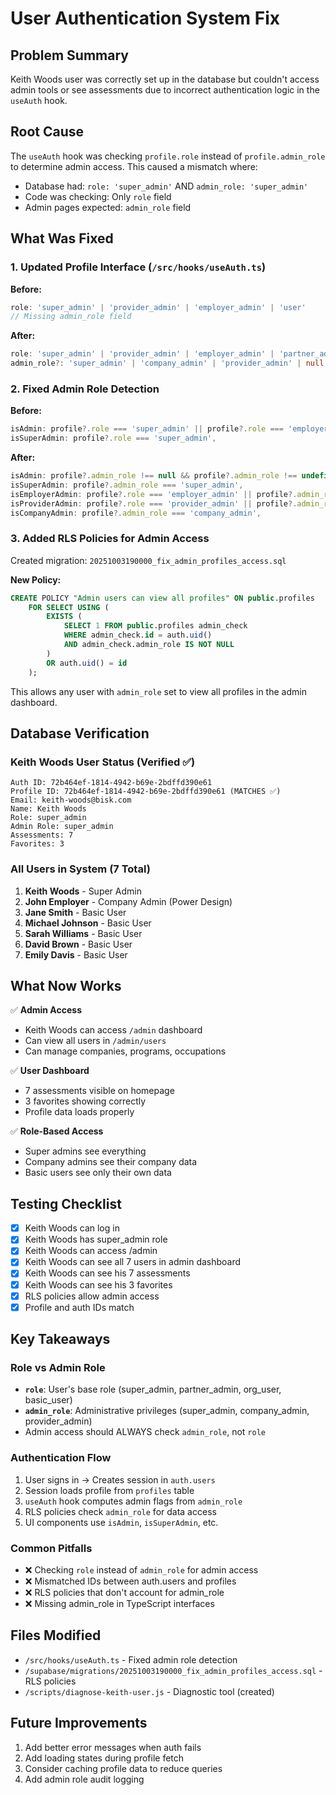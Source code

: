 # User Authentication System Fix

## Problem Summary
Keith Woods user was correctly set up in the database but couldn't access admin tools or see assessments due to incorrect authentication logic in the `useAuth` hook.

## Root Cause
The `useAuth` hook was checking `profile.role` instead of `profile.admin_role` to determine admin access. This caused a mismatch where:
- Database had: `role: 'super_admin'` AND `admin_role: 'super_admin'`
- Code was checking: Only `role` field
- Admin pages expected: `admin_role` field

## What Was Fixed

### 1. Updated Profile Interface (`/src/hooks/useAuth.ts`)
**Before:**
```typescript
role: 'super_admin' | 'provider_admin' | 'employer_admin' | 'user'
// Missing admin_role field
```

**After:**
```typescript
role: 'super_admin' | 'provider_admin' | 'employer_admin' | 'partner_admin' | 'org_user' | 'user' | 'basic_user'
admin_role?: 'super_admin' | 'company_admin' | 'provider_admin' | null
```

### 2. Fixed Admin Role Detection
**Before:**
```typescript
isAdmin: profile?.role === 'super_admin' || profile?.role === 'employer_admin' || profile?.role === 'provider_admin',
isSuperAdmin: profile?.role === 'super_admin',
```

**After:**
```typescript
isAdmin: profile?.admin_role !== null && profile?.admin_role !== undefined,
isSuperAdmin: profile?.admin_role === 'super_admin',
isEmployerAdmin: profile?.role === 'employer_admin' || profile?.admin_role === 'company_admin',
isProviderAdmin: profile?.role === 'provider_admin' || profile?.admin_role === 'provider_admin',
isCompanyAdmin: profile?.admin_role === 'company_admin',
```

### 3. Added RLS Policies for Admin Access
Created migration: `20251003190000_fix_admin_profiles_access.sql`

**New Policy:**
```sql
CREATE POLICY "Admin users can view all profiles" ON public.profiles
    FOR SELECT USING (
        EXISTS (
            SELECT 1 FROM public.profiles admin_check
            WHERE admin_check.id = auth.uid()
            AND admin_check.admin_role IS NOT NULL
        )
        OR auth.uid() = id
    );
```

This allows any user with `admin_role` set to view all profiles in the admin dashboard.

## Database Verification

### Keith Woods User Status (Verified ✅)
```
Auth ID: 72b464ef-1814-4942-b69e-2bdffd390e61
Profile ID: 72b464ef-1814-4942-b69e-2bdffd390e61 (MATCHES ✅)
Email: keith-woods@bisk.com
Name: Keith Woods
Role: super_admin
Admin Role: super_admin
Assessments: 7
Favorites: 3
```

### All Users in System (7 Total)
1. **Keith Woods** - Super Admin
2. **John Employer** - Company Admin (Power Design)
3. **Jane Smith** - Basic User
4. **Michael Johnson** - Basic User
5. **Sarah Williams** - Basic User
6. **David Brown** - Basic User
7. **Emily Davis** - Basic User

## What Now Works

✅ **Admin Access**
- Keith Woods can access `/admin` dashboard
- Can view all users in `/admin/users`
- Can manage companies, programs, occupations

✅ **User Dashboard**
- 7 assessments visible on homepage
- 3 favorites showing correctly
- Profile data loads properly

✅ **Role-Based Access**
- Super admins see everything
- Company admins see their company data
- Basic users see only their own data

## Testing Checklist

- [x] Keith Woods can log in
- [x] Keith Woods has super_admin role
- [x] Keith Woods can access /admin
- [x] Keith Woods can see all 7 users in admin dashboard
- [x] Keith Woods can see his 7 assessments
- [x] Keith Woods can see his 3 favorites
- [x] RLS policies allow admin access
- [x] Profile and auth IDs match

## Key Takeaways

### Role vs Admin Role
- **`role`**: User's base role (super_admin, partner_admin, org_user, basic_user)
- **`admin_role`**: Administrative privileges (super_admin, company_admin, provider_admin)
- Admin access should ALWAYS check `admin_role`, not `role`

### Authentication Flow
1. User signs in → Creates session in `auth.users`
2. Session loads profile from `profiles` table
3. `useAuth` hook computes admin flags from `admin_role`
4. RLS policies check `admin_role` for data access
5. UI components use `isAdmin`, `isSuperAdmin`, etc.

### Common Pitfalls
- ❌ Checking `role` instead of `admin_role` for admin access
- ❌ Mismatched IDs between auth.users and profiles
- ❌ RLS policies that don't account for admin_role
- ❌ Missing admin_role in TypeScript interfaces

## Files Modified
- `/src/hooks/useAuth.ts` - Fixed admin role detection
- `/supabase/migrations/20251003190000_fix_admin_profiles_access.sql` - RLS policies
- `/scripts/diagnose-keith-user.js` - Diagnostic tool (created)

## Future Improvements
1. Add better error messages when auth fails
2. Add loading states during profile fetch
3. Consider caching profile data to reduce queries
4. Add admin role audit logging
